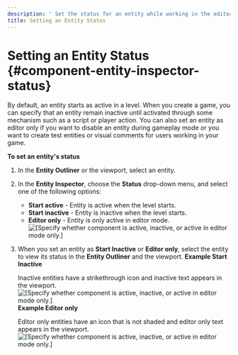 ```yaml
---
description: ' Set the status for an entity while working in the editor for Open 3D Engine. '
title: Setting an Entity Status
---
```

# Setting an Entity Status {#component-entity-inspector-status}

By default, an entity starts as active in a level\. When you create a game, you can specify that an entity remain inactive until activated through some mechanism such as a script or player action\. You can also set an entity as editor only if you want to disable an entity during gameplay mode or you want to create test entities or visual comments for users working in your game\.

**To set an entity's status**

1. In the **Entity Outliner** or the viewport, select an entity\.

1. In the **Entity Inspector**, choose the **Status** drop\-down menu, and select one of the following options:
   + **Start active** - Entity is active when the level starts\.
   + **Start inactive** - Entity is inactive when the level starts\.
   + **Editor only** - Entity is only active in editor mode\.
![\[Specify whether component is active, inactive, or active in editor mode only.\]](/images/shared/shared-component-entity-inspector-startactive.png)

1. When you set an entity as **Start Inactive** or **Editor only**, select the entity to view its status in the **Entity Outliner** and the viewport\.
**Example Start Inactive**

   Inactive entities have a strikethrough icon and inactive text appears in the viewport\.
![\[Specify whether component is active, inactive, or active in editor mode only.\]](/images/shared/shared-component-entity-inspector-inactive-example.png)
**Example Editor only**

   Editor only entities have an icon that is not shaded and editor only text appears in the viewport\.
![\[Specify whether component is active, inactive, or active in editor mode only.\]](/images/shared/shared-component-entity-inspector-editor-only-example.png)